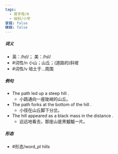 ```yaml
---
tags:
  - 首字母/H
  - 级别/小学
掌握: false
模糊: false
---
```

##### 词义
- 英：/hɪl/； 美：/hɪl/
- #词性/n  小山；山丘；(道路的)斜坡
- #词性/v  培土于…周围
##### 例句
- The path led up a steep hill .
	- 小路通向一座陡峭的山丘。
- The path forks at the bottom of the hill .
	- 小径在山丘脚下分岔。
- The hill appeared as a black mass in the distance .
	- 远远地看去，那座山是黑魆魆一片。
##### 形态
- #形态/word_pl hills
